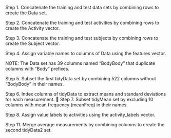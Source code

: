 Step 1. Concatenate the training and test data sets by combining rows to create the Data set.

Step 2. Concatenate the training and test activities by combining rows to create the Activity vector.

Step 3. Concatenate the training and test subjects by combining rows to create the Subject vector.

Step 4. Assign variable names to columns of Data using the features vector. 

NOTE: The Data set has 39 columns named “BodyBody” that duplicate columns with “Body” prefixes.

Step 5. Subset the first tidyData set by combining 522 columns without “BodyBody” in their names.	

Step 6.  Index columns of tidyData to extract means and standard deviations for each measurement.

Step 7. Subset tidyMean set by excluding 10 columns with mean frequency (meanFreq) in their names. 

Step 8. Assign value labels to activities using the activity_labels vector.

Step 11. Merge average measurements by combining columns to create the second tidyData2 set.

